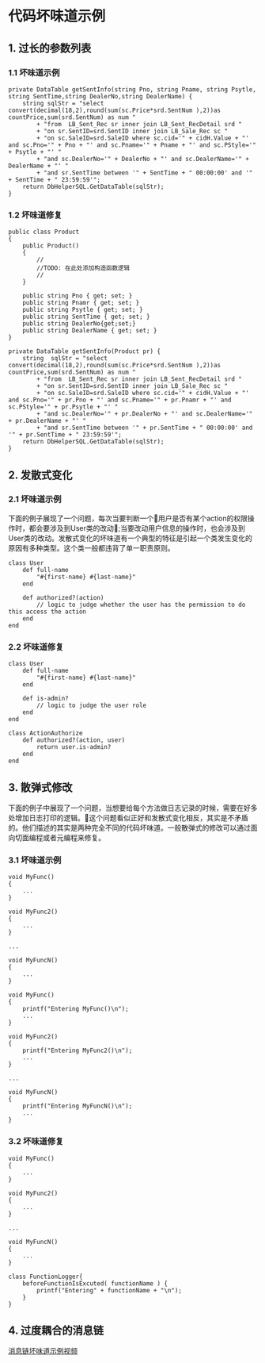 # 代码坏味道示例

## 1. 过长的参数列表

### 1.1 坏味道示例
```
private DataTable getSentInfo(string Pno, string Pname, string Psytle, string SentTime,string DealerNo,string DealerName) {
    string sqlStr = "select convert(decimal(18,2),round(sum(sc.Price*srd.SentNum ),2))as countPrice,sum(srd.SentNum) as num "
        + "from  LB_Sent_Rec sr inner join LB_Sent_RecDetail srd "
        + "on sr.SentID=srd.SentID inner join LB_Sale_Rec sc "
        + "on sc.SaleID=srd.SaleID where sc.cid='" + cidH.Value + "' and sc.Pno='" + Pno + "' and sc.Pname='" + Pname + "' and sc.PStyle='" + Psytle + "' "
        + "and sc.DealerNo='" + DealerNo + "' and sc.DealerName='" + DealerName + "' "
        + "and sr.SentTime between '" + SentTime + " 00:00:00' and '" + SentTime + " 23:59:59'";
    return DbHelperSQL.GetDataTable(sqlStr);
}
```

### 1.2 坏味道修复
```
public class Product
{
    public Product()
    {
        //
        //TODO: 在此处添加构造函数逻辑
        //
    }

    public string Pno { get; set; }
    public string Pnamr { get; set; }
    public string Psytle { get; set; }
    public string SentTime { get; set; }
    public string DealerNo{get;set;}
    public string DealerName { get; set; }
}

private DataTable getSentInfo(Product pr) {
    string  sqlStr = "select convert(decimal(18,2),round(sum(sc.Price*srd.SentNum ),2))as countPrice,sum(srd.SentNum) as num "
        + "from  LB_Sent_Rec sr inner join LB_Sent_RecDetail srd "
        + "on sr.SentID=srd.SentID inner join LB_Sale_Rec sc "
        + "on sc.SaleID=srd.SaleID where sc.cid='" + cidH.Value + "' and sc.Pno='" + pr.Pno + "' and sc.Pname='" + pr.Pnamr + "' and sc.PStyle='" + pr.Psytle + "' "
        + "and sc.DealerNo='" + pr.DealerNo + "' and sc.DealerName='" + pr.DealerName + "' "
        + "and sr.SentTime between '" + pr.SentTime + " 00:00:00' and '" + pr.SentTime + " 23:59:59'";
    return DbHelperSQL.GetDataTable(sqlStr);
}
```

## 2. 发散式变化

### 2.1 坏味道示例
下面的例子展现了一个问题，每次当要判断一个用户是否有某个action的权限操作时，都会要涉及到User类的改动;当要改动用户信息的操作时，也会涉及到User类的改动。发散式变化的坏味道有一个典型的特征是引起一个类发生变化的原因有多种类型。这个类一般都违背了单一职责原则。
```
class User
    def full-name
        "#{first-name} #{last-name}"
    end

    def authorized?(action)
        // logic to judge whether the user has the permission to do this access the action
    end
end
```
### 2.2 坏味道修复
```
class User
    def full-name
        "#{first-name} #{last-name}"
    end

    def is-admin?
        // logic to judge the user role
    end
end

class ActionAuthorize
    def authorized?(action, user)
        return user.is-admin?
    end
end
```

## 3. 散弹式修改
下面的例子中展现了一个问题，当想要给每个方法做日志记录的时候，需要在好多处增加日志打印的逻辑。这个问题看似正好和发散式变化相反，其实是不矛盾的。他们描述的其实是两种完全不同的代码坏味道。一般散弹式的修改可以通过面向切面编程或者元编程来修复。
### 3.1 坏味道示例
```
void MyFunc()
{
	...
}

void MyFunc2()
{
	...
}

...

void MyFuncN()
{
	...
}
```

```
void MyFunc()
{
	printf("Entering MyFunc()\n");
	...
}

void MyFunc2()
{
	printf("Entering MyFunc2()\n");
	...
}

...

void MyFuncN()
{
	printf("Entering MyFuncN()\n");
	...
}
```
### 3.2 坏味道修复
```
void MyFunc()
{
	...
}

void MyFunc2()
{
	...
}

...

void MyFuncN()
{
	...
}
```

```
class FunctionLogger{
    beforeFunctionIsExcuted( functionName ) {
        printf("Entering" + functionName + "\n");
    }
}
```

## 4. 过度耦合的消息链

[消息链坏味道示例视频](http://player.youku.com/embed/XNDAyNTYxNjkxNg==)